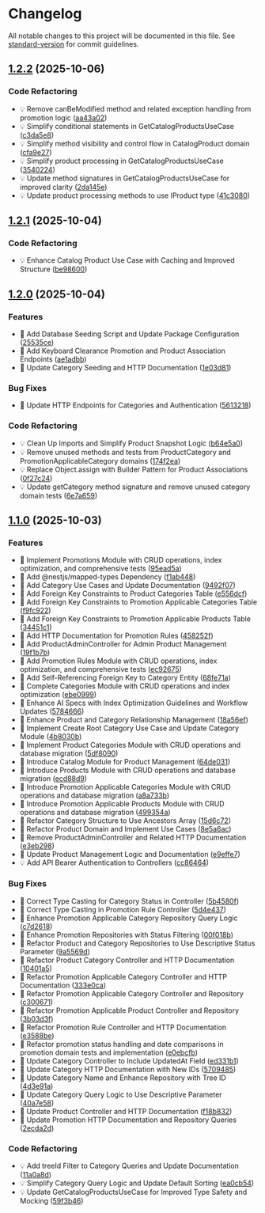 # Changelog

All notable changes to this project will be documented in this file. See [standard-version](https://github.com/conventional-changelog/standard-version) for commit guidelines.

## [1.2.2](https://github.com/nathakritbc/promi-codelab-api/compare/v1.2.1...v1.2.2) (2025-10-06)

### Code Refactoring

* 💡 Remove canBeModified method and related exception handling from promotion logic ([aa43a02](https://github.com/nathakritbc/promi-codelab-api/commit/aa43a02d373cd89203bd9052fd330f4f2fd204a3))
* 💡 Simplify conditional statements in GetCatalogProductsUseCase ([c3da5e8](https://github.com/nathakritbc/promi-codelab-api/commit/c3da5e8bae6c862f9b83db7df7a1b6a84111a5f8))
* 💡 Simplify method visibility and control flow in CatalogProduct domain ([cfa9e27](https://github.com/nathakritbc/promi-codelab-api/commit/cfa9e27b1e69dce90924175c74b4c895fb5d1ea3))
* 💡 Simplify product processing in GetCatalogProductsUseCase ([3540224](https://github.com/nathakritbc/promi-codelab-api/commit/3540224bab07ad845aa11840c519220be3dab0b8))
* 💡 Update method signatures in GetCatalogProductsUseCase for improved clarity ([2da145e](https://github.com/nathakritbc/promi-codelab-api/commit/2da145e6dcfc08b33fcc2e276b49e8e5c4020641))
* 💡 Update product processing methods to use IProduct type ([41c3080](https://github.com/nathakritbc/promi-codelab-api/commit/41c3080c34df579067033fa7c68b7548fc976a1b))

## [1.2.1](https://github.com/nathakritbc/promi-codelab-api/compare/v1.2.0...v1.2.1) (2025-10-04)

### Code Refactoring

* 💡 Enhance Catalog Product Use Case with Caching and Improved Structure ([be98600](https://github.com/nathakritbc/promi-codelab-api/commit/be98600d2f389236ffe0428c1088d66071442bea))

## [1.2.0](https://github.com/nathakritbc/promi-codelab-api/compare/v1.1.0...v1.2.0) (2025-10-04)

### Features

* 🎸 Add Database Seeding Script and Update Package Configuration ([25535ce](https://github.com/nathakritbc/promi-codelab-api/commit/25535cee9c5b432f0313d4073b3830221d288745))
* 🎸 Add Keyboard Clearance Promotion and Product Association Endpoints ([ae1adbb](https://github.com/nathakritbc/promi-codelab-api/commit/ae1adbbad4d7b552e841c09dca86e44ef7882aab))
* 🎸 Update Category Seeding and HTTP Documentation ([1e03d81](https://github.com/nathakritbc/promi-codelab-api/commit/1e03d8153a7d0f3bc79d51f2ac5523f36a6cd217))

### Bug Fixes

* 🐛 Update HTTP Endpoints for Categories and Authentication ([5613218](https://github.com/nathakritbc/promi-codelab-api/commit/56132187bf715c33f3bd75d636931938a55d5501))

### Code Refactoring

* 💡 Clean Up Imports and Simplify Product Snapshot Logic ([b64e5a0](https://github.com/nathakritbc/promi-codelab-api/commit/b64e5a04485d19b82020455e0dc660d0c1a2d7d6))
* 💡 Remove unused methods and tests from ProductCategory and PromotionApplicableCategory domains ([174f2ea](https://github.com/nathakritbc/promi-codelab-api/commit/174f2ea61d0d5d8ffbd9d4b63c1fd3fc5f4c90fd))
* 💡 Replace Object.assign with Builder Pattern for Product Associations ([0f27c24](https://github.com/nathakritbc/promi-codelab-api/commit/0f27c24b8fa93e67cd4ce81b42b6f6cef267b96d))
* 💡 Update getCategory method signature and remove unused category domain tests ([6e7a659](https://github.com/nathakritbc/promi-codelab-api/commit/6e7a659a0c99dc8a2b7398d72d141e8536980841))

## [1.1.0](https://github.com/nathakritbc/promi-codelab-api/compare/v1.0.0...v1.1.0) (2025-10-03)

### Features

*  🎸 Implement Promotions Module with CRUD operations, index optimization, and comprehensive tests ([95ead5a](https://github.com/nathakritbc/promi-codelab-api/commit/95ead5ab381ea3a192b4eccf6a30ae24822ef54c))
* 🎸 Add @nestjs/mapped-types Dependency ([f1ab448](https://github.com/nathakritbc/promi-codelab-api/commit/f1ab448ef0dcfbec92e4787806afe60632714b1a))
* 🎸 Add Category Use Cases and Update Documentation ([9492f07](https://github.com/nathakritbc/promi-codelab-api/commit/9492f07d13d7afdb7941874d2156b99982882701))
* 🎸 Add Foreign Key Constraints to Product Categories Table ([e556dcf](https://github.com/nathakritbc/promi-codelab-api/commit/e556dcf8851f2878e417213b0ab1643cdfa31918))
* 🎸 Add Foreign Key Constraints to Promotion Applicable Categories Table ([f9fc922](https://github.com/nathakritbc/promi-codelab-api/commit/f9fc922764004ad54a25cbbcc3f7cec578b83484))
* 🎸 Add Foreign Key Constraints to Promotion Applicable Products Table ([34451c1](https://github.com/nathakritbc/promi-codelab-api/commit/34451c1bd1143be46f46bb10c6f0bc8569183099))
* 🎸 Add HTTP Documentation for Promotion Rules ([458252f](https://github.com/nathakritbc/promi-codelab-api/commit/458252f7c3273fa8f9f666235b8f4f5c75a0f0e3))
* 🎸 Add ProductAdminController for Admin Product Management ([19f1b7b](https://github.com/nathakritbc/promi-codelab-api/commit/19f1b7b8b90f0d12ea9b21b44235c999c1a94b7f))
* 🎸 Add Promotion Rules Module with CRUD operations, index optimization, and comprehensive tests ([ec92675](https://github.com/nathakritbc/promi-codelab-api/commit/ec926751860394494d1b033848d4a2a36abd009f))
* 🎸 Add Self-Referencing Foreign Key to Category Entity ([68fe71a](https://github.com/nathakritbc/promi-codelab-api/commit/68fe71a8ae409da21dba4f634364c5c5a3c7c7ff))
* 🎸 Complete Categories Module with CRUD operations and index optimization ([ebe0999](https://github.com/nathakritbc/promi-codelab-api/commit/ebe0999444cc7f7e961bfce72ffcfcbe275a674f))
* 🎸 Enhance AI Specs with Index Optimization Guidelines and Workflow Updates ([5784666](https://github.com/nathakritbc/promi-codelab-api/commit/5784666e935e36ba3daa37bf5e4f378f52675894))
* 🎸 Enhance Product and Category Relationship Management ([18a56ef](https://github.com/nathakritbc/promi-codelab-api/commit/18a56ef2bb83d46d4afd7576de3dca2e7afc6a6b))
* 🎸 Implement Create Root Category Use Case and Update Category Module ([4b8030b](https://github.com/nathakritbc/promi-codelab-api/commit/4b8030bca957927feae491c1ba4da223bc81304b))
* 🎸 Implement Product Categories Module with CRUD operations and database migration ([5df8090](https://github.com/nathakritbc/promi-codelab-api/commit/5df80907f2f331abb720d0b6fbbdb58200093c3e))
* 🎸 Introduce Catalog Module for Product Management ([64de031](https://github.com/nathakritbc/promi-codelab-api/commit/64de031b4302549b126c3282314ec5ea08846aaf))
* 🎸 Introduce Products Module with CRUD operations and database migration ([ecd88d9](https://github.com/nathakritbc/promi-codelab-api/commit/ecd88d9c21d0bdbf5756199079a7aa0df21298d7))
* 🎸 Introduce Promotion Applicable Categories Module with CRUD operations and database migration ([a8a733b](https://github.com/nathakritbc/promi-codelab-api/commit/a8a733b6fdf60f1f8fb8c706158adc6801d41809))
* 🎸 Introduce Promotion Applicable Products Module with CRUD operations and database migration ([499354a](https://github.com/nathakritbc/promi-codelab-api/commit/499354a8fb713a1d4dde73880c3d76ce4287960f))
* 🎸 Refactor Category Structure to Use Ancestors Array ([15d6c72](https://github.com/nathakritbc/promi-codelab-api/commit/15d6c7251527c8462f727d5a6a74a09127925ba2))
* 🎸 Refactor Product Domain and Implement Use Cases ([8e5a6ac](https://github.com/nathakritbc/promi-codelab-api/commit/8e5a6acc64e299c828f6da619a3b80de5d76b9af))
* 🎸 Remove ProductAdminController and Related HTTP Documentation ([e3eb298](https://github.com/nathakritbc/promi-codelab-api/commit/e3eb298a1c727268528805d67294179235dd1974))
* 🎸 Update Product Management Logic and Documentation ([e9effe7](https://github.com/nathakritbc/promi-codelab-api/commit/e9effe7fc4d999435f1927412970fe9356a19c77))
* 💡 Add API Bearer Authentication to Controllers ([cc86464](https://github.com/nathakritbc/promi-codelab-api/commit/cc86464c80aac880216819e2f4d89d955ce9c247))

### Bug Fixes

* 🐛 Correct Type Casting for Category Status in Controller ([5b4580f](https://github.com/nathakritbc/promi-codelab-api/commit/5b4580fe95905e3efbed1ec452b7c9ac9d6ea04f))
* 🐛 Correct Type Casting in Promotion Rule Controller ([5d4e437](https://github.com/nathakritbc/promi-codelab-api/commit/5d4e4375c02dcfa5d1a27829d602d7f3b1c4444c))
* 🐛 Enhance Promotion Applicable Category Repository Query Logic ([c7d2618](https://github.com/nathakritbc/promi-codelab-api/commit/c7d2618acbe7ccc121e4d4d9464a0f2a0dd81395))
* 🐛 Enhance Promotion Repositories with Status Filtering ([00f018b](https://github.com/nathakritbc/promi-codelab-api/commit/00f018b6dfb3772fa1393a9fb90ee5551655b04e))
* 🐛 Refactor Product and Category Repositories to Use Descriptive Status Parameter ([9a5569d](https://github.com/nathakritbc/promi-codelab-api/commit/9a5569dc8a26972332be1512ab8ece05b67990d7))
* 🐛 Refactor Product Category Controller and HTTP Documentation ([10401a5](https://github.com/nathakritbc/promi-codelab-api/commit/10401a521fc433e7072782b589cdc298260e3608))
* 🐛 Refactor Promotion Applicable Category Controller and HTTP Documentation ([333e0ca](https://github.com/nathakritbc/promi-codelab-api/commit/333e0ca141230f4392a63c627b4674a76436c875))
* 🐛 Refactor Promotion Applicable Category Controller and Repository ([c300671](https://github.com/nathakritbc/promi-codelab-api/commit/c3006716b933aa0e7a9dc4fbf6bbf1da13c81f59))
* 🐛 Refactor Promotion Applicable Product Controller and Repository ([3b03d3f](https://github.com/nathakritbc/promi-codelab-api/commit/3b03d3f26689800790ded7e1cac16fa293263739))
* 🐛 Refactor Promotion Rule Controller and HTTP Documentation ([e3588be](https://github.com/nathakritbc/promi-codelab-api/commit/e3588be6f83e37500bdf348a5762dcb38ac2d482))
* 🐛 Refactor promotion status handling and date comparisons in promotion domain tests and implementation ([e0ebcfb](https://github.com/nathakritbc/promi-codelab-api/commit/e0ebcfb8f6bf574648bfc5ea24024dbe0e082a97))
* 🐛 Update Category Controller to Include UpdatedAt Field ([ed331b1](https://github.com/nathakritbc/promi-codelab-api/commit/ed331b1e4c8b11d9fe97ce3addf39f68a6a3ef13))
* 🐛 Update Category HTTP Documentation with New IDs ([5709485](https://github.com/nathakritbc/promi-codelab-api/commit/5709485880c6dd20cdca1c04117eb5e801f2922a))
* 🐛 Update Category Name and Enhance Repository with Tree ID ([4d3e91a](https://github.com/nathakritbc/promi-codelab-api/commit/4d3e91add9579e95fdc2970d0143ecc3e450e3f6))
* 🐛 Update Category Query Logic to Use Descriptive Parameter ([40a7e58](https://github.com/nathakritbc/promi-codelab-api/commit/40a7e581062a6f074759233e5eb16963c2841d63))
* 🐛 Update Product Controller and HTTP Documentation ([f18b832](https://github.com/nathakritbc/promi-codelab-api/commit/f18b8327343737a7986b7e6f6a40209731522b87))
* 🐛 Update Promotion HTTP Documentation and Repository Queries ([2ecda2d](https://github.com/nathakritbc/promi-codelab-api/commit/2ecda2d53719f19806b2d539183044afef64aa3f))

### Code Refactoring

* 💡 Add treeId Filter to Category Queries and Update Documentation ([11a0a8d](https://github.com/nathakritbc/promi-codelab-api/commit/11a0a8d43afd5e71309846c20fba76917055e89e))
* 💡 Simplify Category Query Logic and Update Default Sorting ([ea0cb54](https://github.com/nathakritbc/promi-codelab-api/commit/ea0cb5486fdcc3a18aede36f06ff3d91ec748e81))
* 💡 Update GetCatalogProductsUseCase for Improved Type Safety and Mocking ([59f3b46](https://github.com/nathakritbc/promi-codelab-api/commit/59f3b46a26b8cb3ac13499334c69c1548ea9a866))
